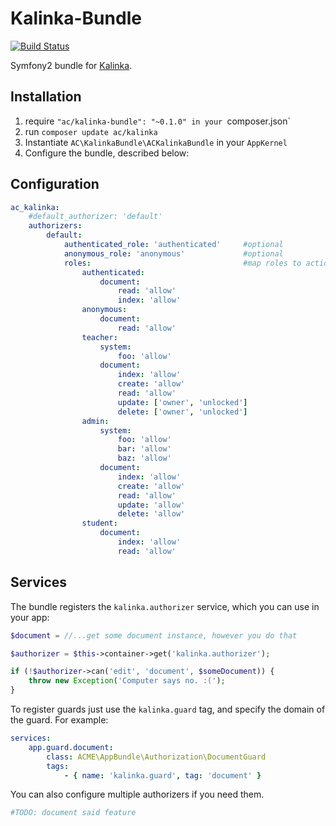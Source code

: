 # Kalinka-Bundle

[![Build Status](https://travis-ci.org/AmericanCouncils/kalinka-bundle.png?branch=master)](https://travis-ci.org/AmericanCouncils/kalinka-bundle)

Symfony2 bundle for [Kalinka](https://github.com/AmericanCouncils/kalinka).

## Installation ##

1. require `"ac/kalinka-bundle": "~0.1.0" in your `composer.json`
2. run `composer update ac/kalinka`
3. Instantiate `AC\KalinkaBundle\ACKalinkaBundle` in your `AppKernel`
4. Configure the bundle, described below:

## Configuration ##

```yaml
ac_kalinka:
    #default_authorizer: 'default'
    authorizers:
        default:
            authenticated_role: 'authenticated'     #optional
            anonymous_role: 'anonymous'             #optional
            roles:                                  #map roles to actions and guard policies
                authenticated:
                    document:
                        read: 'allow'
                        index: 'allow'
                anonymous:
                    document:
                        read: 'allow'
                teacher:
                    system:
                        foo: 'allow'
                    document:
                        index: 'allow'
                        create: 'allow'
                        read: 'allow'
                        update: ['owner', 'unlocked']
                        delete: ['owner', 'unlocked']
                admin:
                    system:
                        foo: 'allow'
                        bar: 'allow'
                        baz: 'allow'
                    document:
                        index: 'allow'
                        create: 'allow'
                        read: 'allow'
                        update: 'allow'
                        delete: 'allow'
                student:
                    document:
                        index: 'allow'
                        read: 'allow'
```

## Services ##

The bundle registers the `kalinka.authorizer` service, which you can use in your app:

```php
$document = //...get some document instance, however you do that

$authorizer = $this->container->get('kalinka.authorizer');

if (!$authorizer->can('edit', 'document', $someDocument)) {
    throw new Exception('Computer says no. :(');
}
```

To register guards just use the `kalinka.guard` tag, and specify the domain of the guard.  For example:

```yaml
services:
    app.guard.document:
        class: ACME\AppBundle\Authorization\DocumentGuard
        tags:
            - { name: 'kalinka.guard', tag: 'document' }
```

You can also configure multiple authorizers if you need them.

```yaml
#TODO: document said feature
```
